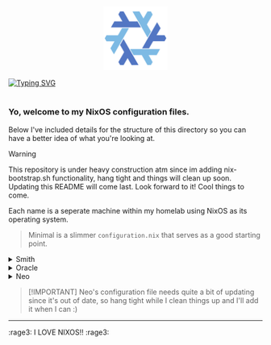 <p align="center">
  <img src="https://raw.githubusercontent.com/0lswitcher/dotfiles/refs/heads/main/md-assets/nixos/nixos.png" style="width: 25%; height: 25%">
</p>

[![Typing SVG](https://readme-typing-svg.demolab.com?font=Fira+Code&size=80&duration=2500&pause=1000&color=B277F7&center=true&vCenter=true&width=1920&height=100&lines=0lswitcher's+NixOS+Configuration+Files)](https://git.io/typing-svg)

<h1></h1>

<!--
<h1 align="center">
  NixOS configuration files
</h1>
-->

### Yo, welcome to my NixOS configuration files.  
Below I've included details for the structure of this directory so you can have a better idea of what you're looking at. 

> [!WARNING]
> This repository is under heavy construction atm since im adding nix-bootstrap.sh functionality, hang tight and things will clean up soon. Updating this README will come last. Look forward to it! Cool things to come.

Each name is a seperate machine within my homelab using NixOS as its operating system.  

> Minimal is a slimmer `configuration.nix` that serves as a good starting point.

<details>
  <summary>Smith</summary>
  This directory includes the configuration.nix file for Smith, a headless laptop (a.k.a "halftop") that is currently being utilized as a server.<br>  
  This configuration file is more focused on network security and stability rather than cool packages.
</details>

<details>
  <summary>Oracle</summary>
  This directory includes the configuration.nix file for Oracle, a hand-built desktop that serves as my workhorse pc.<br>
  This is my daily machine that I use for browsing, dev, and gaming so the majority of the "fun" packages are held here.<br> 
  Also serves as a secondary server for the more resource intensive services like machine learning, mc-servers, and LLM's.<br>
  ~ Configured for Nvidia GPU's - uncomment line 33, and comment lines 61-71 to remove said config
</details>


<details>
  <summary>Neo</summary>
  This directory includes the configuration.nix file for Neo, a laptop that serves as my on-the-go workstation.<br>
  Configured more for laptop use, and works great in tandem with my wayland/hyprland waybar config for Neo that contains laptop-specific things like a battery life indicator.
</details>

>  [!IMPORTANT]
>  Neo's configuration file needs quite a bit of updating since it's out of date, so hang tight while I clean things up and I'll add it when I can :)
---

:rage3: I LOVE NIXOS!! :rage3:
